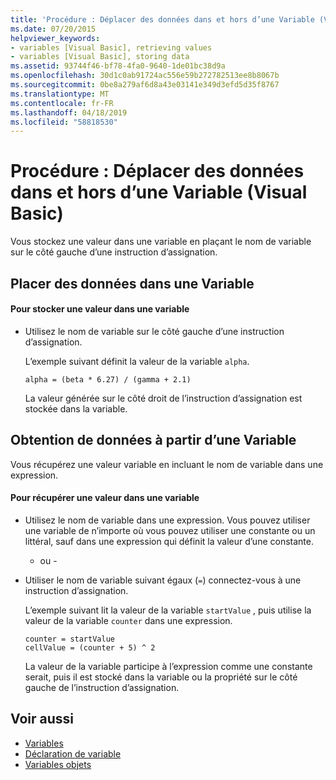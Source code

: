 ```yaml
---
title: 'Procédure : Déplacer des données dans et hors d’une Variable (Visual Basic)'
ms.date: 07/20/2015
helpviewer_keywords:
- variables [Visual Basic], retrieving values
- variables [Visual Basic], storing data
ms.assetid: 93744f46-bf78-4fa0-9640-1de01bc38d9a
ms.openlocfilehash: 30d1c0ab91724ac556e59b272782513ee8b8067b
ms.sourcegitcommit: 0be8a279af6d8a43e03141e349d3efd5d35f8767
ms.translationtype: MT
ms.contentlocale: fr-FR
ms.lasthandoff: 04/18/2019
ms.locfileid: "58818530"
---
```

# <a name="how-to-move-data-into-and-out-of-a-variable-visual-basic"></a>Procédure : Déplacer des données dans et hors d’une Variable (Visual Basic)
Vous stockez une valeur dans une variable en plaçant le nom de variable sur le côté gauche d’une instruction d’assignation.  
  
## <a name="putting-data-in-a-variable"></a>Placer des données dans une Variable  
  
#### <a name="to-store-a-value-in-a-variable"></a>Pour stocker une valeur dans une variable  
  
-   Utilisez le nom de variable sur le côté gauche d’une instruction d’assignation.  
  
     L’exemple suivant définit la valeur de la variable `alpha`.  
  
    ```  
    alpha = (beta * 6.27) / (gamma + 2.1)  
    ```  
  
     La valeur générée sur le côté droit de l’instruction d’assignation est stockée dans la variable.  
  
## <a name="getting-data-from-a-variable"></a>Obtention de données à partir d’une Variable  
 Vous récupérez une valeur variable en incluant le nom de variable dans une expression.  
  
#### <a name="to-retrieve-a-value-from-a-variable"></a>Pour récupérer une valeur dans une variable  
  
-   Utilisez le nom de variable dans une expression. Vous pouvez utiliser une variable de n’importe où vous pouvez utiliser une constante ou un littéral, sauf dans une expression qui définit la valeur d’une constante.  
  
     - ou -  
  
-   Utiliser le nom de variable suivant égaux (`=`) connectez-vous à une instruction d’assignation.  
  
     L’exemple suivant lit la valeur de la variable `startValue` , puis utilise la valeur de la variable `counter` dans une expression.  
  
    ```  
    counter = startValue  
    cellValue = (counter + 5) ^ 2  
    ```  
  
     La valeur de la variable participe à l’expression comme une constante serait, puis il est stocké dans la variable ou la propriété sur le côté gauche de l’instruction d’assignation.  
  
## <a name="see-also"></a>Voir aussi

- [Variables](../../../../visual-basic/programming-guide/language-features/variables/index.md)
- [Déclaration de variable](../../../../visual-basic/programming-guide/language-features/variables/variable-declaration.md)
- [Variables objets](../../../../visual-basic/programming-guide/language-features/variables/object-variables.md)

